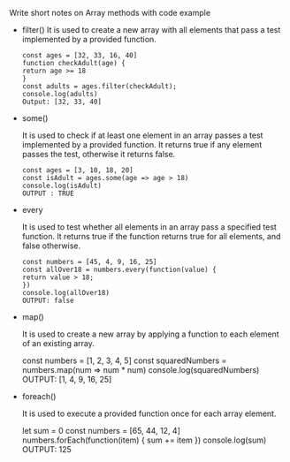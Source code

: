 Write short notes on Array methods with code example

* filter()
     It is used to create a new array with all elements that pass a test implemented by a provided function.

      const ages = [32, 33, 16, 40]
      function checkAdult(age) {
      return age >= 18
      }
      const adults = ages.filter(checkAdult);
      console.log(adults)
      Output: [32, 33, 40]


* some()
     
     It is used to check if at least one element in an array passes a test implemented by a provided function. It returns true if any element passes the test, otherwise it returns false.

      const ages = [3, 10, 18, 20]
      const isAdult = ages.some(age => age > 18)
      console.log(isAdult)
      OUTPUT : TRUE

* every 

    It is used to test whether all elements in an array pass a specified test function. It returns true if the function returns true for all elements, and false otherwise.

      const numbers = [45, 4, 9, 16, 25]
      const allOver18 = numbers.every(function(value) {
      return value > 18;
      })
      console.log(allOver18)
      OUTPUT: false
      
* map()

    It is used to create a new array by applying a function to each element of an existing array.

     const numbers = [1, 2, 3, 4, 5]
     const squaredNumbers = numbers.map(num => num * num)
     console.log(squaredNumbers)
     OUTPUT: [1, 4, 9, 16, 25]

* foreach()

    It is used to execute a provided function once for each array element.

     let sum = 0
     const numbers = [65, 44, 12, 4]
     numbers.forEach(function(item) {
     sum += item
     })
     console.log(sum) 
     OUTPUT: 125  